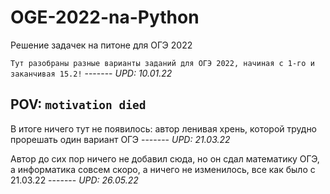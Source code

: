 # OGE-2022-na-Python
 Решение задачек на питоне для ОГЭ 2022

`Тут разобраны разные варианты заданий для ОГЭ 2022, начиная с 1-го и заканчивая 15.2!` -------    _UPD: 10.01.22_

## POV: `motivation died`

В итоге ничего тут не появилось: автор ленивая хрень, которой трудно прорешать один вариант ОГЭ -------     _UPD: 21.03.22_

Автор до сих пор ничего не добавил сюда, но он сдал математику ОГЭ, а информатика совсем скоро, а ничего не изменилось, все как было с 21.03.22 ------- _UPD: 26.05.22_
